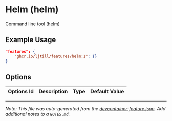 
# Helm (helm)

Command line tool (helm)

## Example Usage

```json
"features": {
    "ghcr.io/ljtill/features/helm:1": {}
}
```

## Options

| Options Id | Description | Type | Default Value |
|-----|-----|-----|-----|




---

_Note: This file was auto-generated from the [devcontainer-feature.json](https://github.com/ljtill/features/blob/main/src/helm/devcontainer-feature.json).  Add additional notes to a `NOTES.md`._
